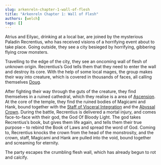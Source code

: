 ```yaml
---
slug: arkenreln-chapter-1-wall-of-flesh
title: "Arkenreln Chapter 1: Wall of Flesh"
authors: [welch]
tags: []
---
```


Atrius and Eilyac, drinking at a local bar, are joined by the mysterious Paladin Recrentius, who has received visions of a horrifying event about to take place. Going outside, they see a city besieged by horrifying, gibbering flying crow monsters.

<!--truncate-->
 
Travelling to the edge of the city, they see an oncoming wall of flesh of unknown origin. Recrentius’s God tells them that they need to enter the wall and destroy its core. With the help of some local mages, the group makes their way into creature, which is covered in thousands of faces, all calling themselves [Doug](/characters/doug).
 
After fighting their way through the guts of the creature, they find themselves in a ruined cathedral, which they realise is a area of [Ascension](/wikis/ascension). At the core of the temple, they find the ruined bodies of Magicami and Hank, bound together with the [Staff of Visceral Integration](/wikis/staff-of-visceral-integration) and the [Abyssal Crown](/wikis/abyssal-crown). During the battle, Recrentius is delivered a mortal injury, and comes face-to-face with their god, the God Of Bloody Light. The god takes Recrentius’s book, but gives them life again, and tells them their true purpose – to rebind the Book of Laws and spread the word of God. Coming to,  Recrentius knocks the crown from the head of the monstrosity, and the crown, staff, Magicami and Hank are pulled into the void, bound together and screaming for eternity.
 
The party escapes the crumbling flesh wall, which has already begun to rot and calcify.